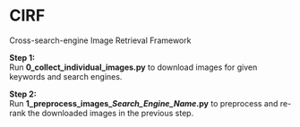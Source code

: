 # CIRF
Cross-search-engine Image Retrieval Framework

**Step 1:**<br>
Run **0_collect_individual_images.py** to download images for given keywords and search engines.

**Step 2:**<br>
Run **1_preprocess_images_<em>Search_Engine_Name</em>.py** to preprocess and re-rank the downloaded images in the previous step.

